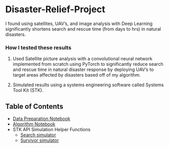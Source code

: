 # Disaster-Relief-Project

I found using satellites, UAV’s, and image analysis with Deep Learning significantly shortens search and rescue time (from days to hrs) in natural disasters. 

### How I tested these results
1. Used Satellite picture analysis with a convolutional neural network implemented from scratch using PyTorch to significantly reduce search and rescue time in natural disaster response by deploying UAV’s to target areas affected by disasters based off of my algorithm. 

2. Simulated results using a systems engineering software called Systems Tool Kit (STK). 

## Table of Contents

- [Data Preparation Notebook](data_preparation.ipynb)
- [Algorithm Notebook](disaster_model.ipynb)
- STK API Simulation Helper Functions
  - [Search simulator](search_simulator.py)
  - [Survivor simulator](survivor_simulator.py)
